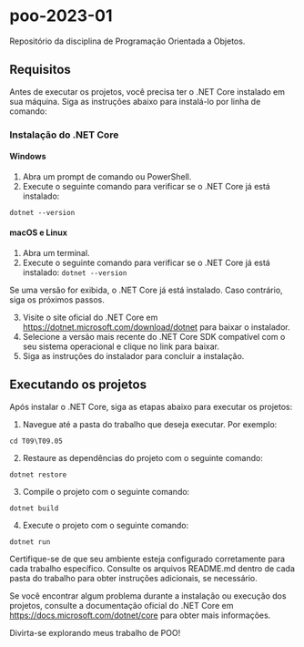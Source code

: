 # poo-2023-01
Repositório da disciplina de Programação Orientada a Objetos.

## Requisitos

Antes de executar os projetos, você precisa ter o .NET Core instalado em sua máquina. Siga as instruções abaixo para instalá-lo por linha de comando:

### Instalação do .NET Core

#### Windows

1. Abra um prompt de comando ou PowerShell.
2. Execute o seguinte comando para verificar se o .NET Core já está instalado:

```dotnet --version```

#### macOS e Linux

1. Abra um terminal.
2. Execute o seguinte comando para verificar se o .NET Core já está instalado:
```dotnet --version```

Se uma versão for exibida, o .NET Core já está instalado. Caso contrário, siga os próximos passos.

3. Visite o site oficial do .NET Core em https://dotnet.microsoft.com/download/dotnet para baixar o instalador.
4. Selecione a versão mais recente do .NET Core SDK compatível com o seu sistema operacional e clique no link para baixar.
5. Siga as instruções do instalador para concluir a instalação.

## Executando os projetos

Após instalar o .NET Core, siga as etapas abaixo para executar os projetos:

1. Navegue até a pasta do trabalho que deseja executar. Por exemplo:

```cd T09\T09.05```

2. Restaure as dependências do projeto com o seguinte comando:

```dotnet restore```

3. Compile o projeto com o seguinte comando:

```dotnet build```

4. Execute o projeto com o seguinte comando:

```dotnet run```

Certifique-se de que seu ambiente esteja configurado corretamente para cada trabalho específico. Consulte os arquivos README.md dentro de cada pasta do trabalho para obter instruções adicionais, se necessário.

Se você encontrar algum problema durante a instalação ou execução dos projetos, consulte a documentação oficial do .NET Core em https://docs.microsoft.com/dotnet/core para obter mais informações.

Divirta-se explorando meus trabalho de POO!